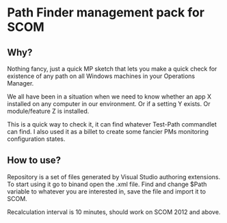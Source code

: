 Path Finder management pack for SCOM
====================================

Why?
----

Nothing fancy, just a quick MP sketch that lets you make a quick check for
existence of any path on all Windows machines in your Operations Manager.

We all have been in a situation when we need to know whether an app X installed
on any computer in our environment. Or if a setting Y exists. Or module/feature
Z is installed.

This is a quick way to check it, it can find whatever Test-Path commandlet can
find. I also used it as a billet to create some fancier PMs monitoring
configuration states.

How to use?
-----------

Repository is a set of files generated by Visual Studio authoring extensions. To
start using it go to binand open the .xml file. Find and change \$Path variable
to whatever you are interested in, save the file and import it to SCOM.

Recalculation interval is 10 minutes, should work on SCOM 2012 and above.
